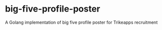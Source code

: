 # big-five-profile-poster
A Golang implementation of big five profile poster for Trikeapps recruitment
